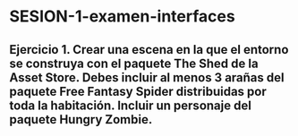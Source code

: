 # SESION-1-examen-interfaces

## Ejercicio 1. Crear una escena en la que el entorno se construya con el paquete The Shed de la Asset Store. Debes incluir al menos 3 arañas del paquete Free Fantasy Spider distribuidas por toda la habitación. Incluir un personaje del paquete Hungry Zombie. 

